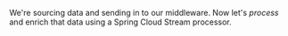 We're sourcing data and sending in to our middleware. Now let's _process_ and enrich that data using a Spring Cloud Stream processor.